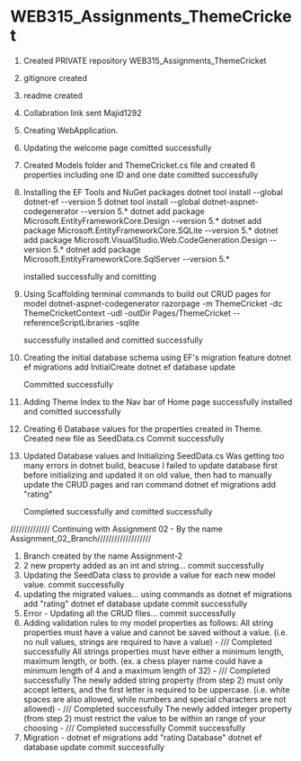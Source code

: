 # WEB315_Assignments_ThemeCricket

1. Created PRIVATE repository WEB315_Assignments_ThemeCricket
2. gitignore created
3. readme created
4. Collabration link sent Majid1292
5. Creating WebApplication.
6. Updating the welcome page
comitted successfully

7. Created Models folder and ThemeCricket.cs file and created 6 properties including one ID and one date
comitted successfully

8. Installing the EF Tools and NuGet packages
    dotnet tool install --global dotnet-ef --version 5
    dotnet tool install --global dotnet-aspnet-codegenerator --version 5.*
    dotnet add package Microsoft.EntityFrameworkCore.Design --version 5.*
    dotnet add package Microsoft.EntityFrameworkCore.SQLite --version 5.*
    dotnet add package Microsoft.VisualStudio.Web.CodeGeneration.Design --version 5.*
    dotnet add package Microsoft.EntityFrameworkCore.SqlServer --version 5.*

    installed successfully and comitting

9. Using Scaffolding terminal commands to build out CRUD pages for model
    dotnet-aspnet-codegenerator razorpage -m ThemeCricket -dc ThemeCricketContext -udl -outDir Pages/ThemeCricket --referenceScriptLibraries -sqlite

    successfully installed and comitted successfully

10. Creating the initial database schema using EF's  migration feature
    dotnet ef migrations add InitialCreate
    dotnet ef database update

    Committed successfully

11. Adding Theme Index to the Nav bar of Home page
successfully installed and comitted successfully

12. Creating 6 Database values for the properties created in Theme. Created new file as SeedData.cs Commit successfully

13. Updated Database values and Initializing SeedData.cs 
    Was getting too many errors in dotnet build, beacuse I failed to update database first before initializing and updated it on old value, then had to manually update the CRUD pages and ran command dotnet ef migrations add "rating"

    Completed successfully and comitted successfully

   ////////////// Continuing with Assignment 02 - By the name Assignment_02_Branch///////////////////

1. Branch created by the name Assignment-2
2. 2 new property added as an int and string... commit successfully
3. Updating the SeedData class to provide a value for each new model value.
commit successfully
4. updating the migrated values...
using commands as dotnet ef migrations add "rating"
dotnet ef database update
 commit successfully
5. Error - Updating all the CRUD files... commit successfully
5.  Adding validation rules to my model properties as follows:
    All string properties must have a value and cannot be saved without a value. (i.e.
    no null values, strings are required to have a value) - /// Completed successfully
    All strings properties must have either a minimum length, maximum length, or
    both. (ex. a chess player name could have a minimum length of 4 and a maximum
    length of 32) - /// Completed successfully
    The newly added string property (from step 2) must only accept letters, and the
    first letter is required to be uppercase. (i.e. white spaces are also allowed, while
    numbers and special characters are not allowed) - /// Completed successfully
    The newly added integer property (from step 2) must restrict the value to be within
    an range of your choosing - /// Completed successfully
Commit successfully
6. Migration - dotnet ef migrations add "rating Database"
    dotnet ef database update
commit successfully
